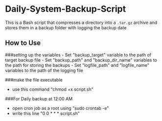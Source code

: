 # Daily-System-Backup-Script

This is a Bash script that compresses a directory into a `.tar.gz` archive and stores them in a backup folder with logging the backup date

## How to Use

  ###setting up the variables
    - Set "backup_target" variable to the path of target backup file
    - Set "backup_path" and "backup_dir_name" variables to the path for storing the backups
    - Set "logfile_path" and "logfile_name" variables to the path of the logging file
    
  ###make the file executable 

  - use this command  "chmod +x script.sh"

  ###For Daily backup at 12:00 AM

  - open cron job as a root using "sudo crontab -e"
  - write this line "0 0 * * * script.sh"




